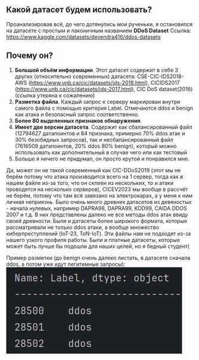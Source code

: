 ## Какой датасет будем использовать?
Проанализировав всё, до чего дотянулись мои рученьки, я остановился на датасете с простым и лаконичным названием **DDoS Dataset** 
Ссылка: https://www.kaggle.com/datasets/devendra416/ddos-datasets
## Почему он?
1. **Большой объём информации**. Этот датасет содержит в себе 3 других (относительно современных) датасета: CSE-CIC-IDS2018-AWS (https://www.unb.ca/cic/datasets/ids-2018.html), CICIDS2017 (https://www.unb.ca/cic/datasets/ids-2017.html), CIC DoS dataset(2016) (ссылка утеряна к сожалению)
2. **Разметка файла**. Каждый запрос к серверу маркирован внутри самого файла с помощью критерия Label. Отмечаются ddos и benign как атака и безопасный запрос соответственно.
3. **Более 80 выделенных признаков обнаружения**.
4. **Имеет две версии датасета**. Содержит как сбалансированный файл (12794627 датапоинтов и 84 признака, примерно 70% ddos атак и 30% безобидных запросов), так и несбалансированный файл (7616509 датапоинтов, 20% ddos 80% benign), который можно использовать как дополнительный в случае чего или как тестовый
5. Больше я ничего не придумал, он просто крутой и понравился мне. 

Да, может он не такой современный как CIC-DDoS2019 (этот мы не берём потому что атака производится всего на 1 сервер, тогда как в нашем файле из-за того, что он склеен из нескольких, то и атаки проводятся на несколько серверов), CICEV2023 мы вообще в рассчёт не берём, потому что там всё завязано на электрокарах, а у меня к ним личная неприязнь. Было очень много древних датасетов из девяностых - начала нулевых, например DAPRA98, DAPRA99, KDD99, CAIDA DDOS 2007  и т.д. В них представлены далеко не все методы ddos атак ввиду своей древности. Были и датасеты более широкого формата, которые рассматривали не только ddos атаки, а вообще множество киберпреступлений (IoT-23, ToN-IoT). Эти файлы нам не подходят из-за нашего узкого профиля работы. Были и платные датасеты, которые может быть лучше бы подошли для наших целей, но я бедный студент(

Пример разметки (до benign очень далеко листать, в датасете сначала ddos, а потом уже идут легитимные запросы):
![img.png](../img/img.png)